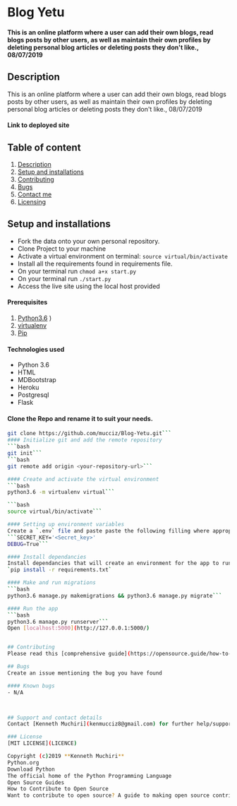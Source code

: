 # Blog Yetu
#### This is an online platform where a user can add their own blogs, read blogs posts by other users, as well as maintain their own profiles by deleting personal blog articles or deleting posts they don't like., 08/07/2019


## Description
 This is an online platform where a user can add their own blogs, read blogs posts by other users, as well as maintain their own profiles by deleting personal blog articles or deleting posts they don't like., 08/07/2019
#### Link to deployed site


## Table of content
1. [Description](#description)
2. [Setup and installations](#setup-and-installations)
3. [Contributing](#contributing)
4. [Bugs](#bugs)
5. [Contact me](#support-and-contact-details)
6. [Licensing](#license)


## Setup and installations
* Fork the data onto your own personal repository.
* Clone Project to your machine
* Activate a virtual environment on terminal: `source virtual/bin/activate`
* Install all the requirements found in requirements file.
* On your terminal run `chmod a+x start.py`
* On your terminal run `./start.py`
* Access the live site using the local host provided

#### Prerequisites
1. [Python3.6](https://www.python.org/downloads/)
)
2. [virtualenv](https://virtualenv.pypa.io/en/stable/installation/)
3. [Pip](https://pip.pypa.io/en/stable/installing/)

#### Technologies used
   - Python 3.6
   - HTML
   - MDBootstrap 
   - Heroku
   - Postgresql
   - Flask

#### Clone the Repo and rename it to suit your needs.
```bash
git clone https://github.com/mucciz/Blog-Yetu.git```
#### Initialize git and add the remote repository
```bash
git init```
```bash
git remote add origin <your-repository-url>```

#### Create and activate the virtual environment
```bash
python3.6 -m virtualenv virtual```

```bash
source virtual/bin/activate```

#### Setting up environment variables
Create a `.env` file and paste paste the following filling where appropriate:
```SECRET_KEY='<Secret_key>'
DEBUG=True```

#### Install dependancies
Install dependancies that will create an environment for the app to run
`pip install -r requirements.txt`

#### Make and run migrations
```bash
python3.6 manage.py makemigrations && python3.6 manage.py migrate```

#### Run the app
```bash
python3.6 manage.py runserver```
Open [localhost:5000](http://127.0.0.1:5000/)


## Contributing
Please read this [comprehensive guide](https://opensource.guide/how-to-contribute/) on how to contribute. Pull requests are welcome :slightly_smiling_face:

## Bugs
Create an issue mentioning the bug you have found

#### Known bugs
- N/A



## Support and contact details
Contact [Kenneth Muchiri](kenmucciz8@gmail.com) for further help/support

### License
[MIT LICENSE](LICENCE)

Copyright (c)2019 **Kenneth Muchiri**
Python.org
Download Python
The official home of the Python Programming Language
Open Source Guides
How to Contribute to Open Source
Want to contribute to open source? A guide to making open source contributions, for first-timers and for veterans.